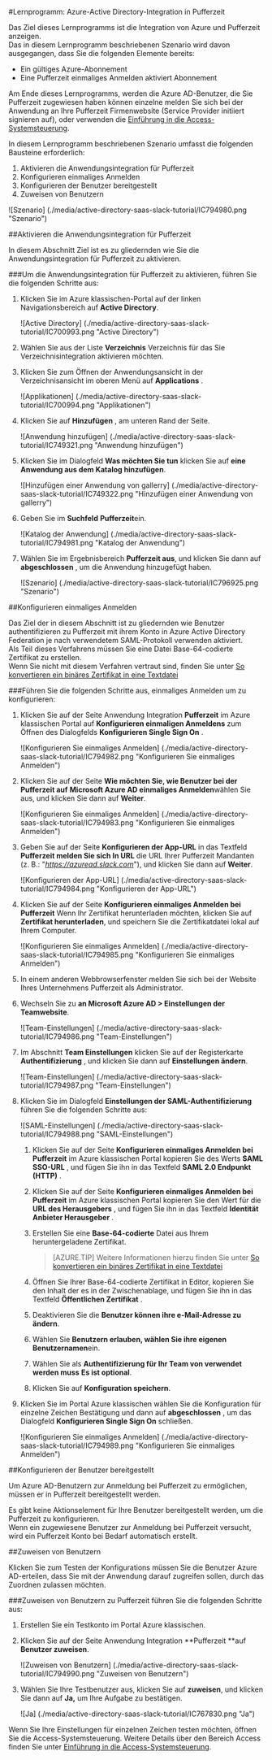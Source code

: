 <properties 
    pageTitle="Lernprogramm: Azure-Active Directory-Integration in Pufferzeit | Microsoft Azure" 
    description="Informationen Sie zur Verwendung von Pufferzeit mit Azure Active Directory einmaliges Anmelden, automatisierte Bereitstellung und mehr aktivieren!" 
    services="active-directory" 
    authors="jeevansd"  
    documentationCenter="na" 
    manager="femila"/>
<tags 
    ms.service="active-directory" 
    ms.devlang="na" 
    ms.topic="article" 
    ms.tgt_pltfrm="na" 
    ms.workload="identity" 
    ms.date="09/19/2016" 
    ms.author="jeedes" />

#<a name="tutorial-azure-active-directory-integration-with-slack"></a>Lernprogramm: Azure-Active Directory-Integration in Pufferzeit
  
Das Ziel dieses Lernprogramms ist die Integration von Azure und Pufferzeit anzeigen.  
Das in diesem Lernprogramm beschriebenen Szenario wird davon ausgegangen, dass Sie die folgenden Elemente bereits:

-   Ein gültiges Azure-Abonnement
-   Eine Pufferzeit einmaliges Anmelden aktiviert Abonnement
  
Am Ende dieses Lernprogramms, werden die Azure AD-Benutzer, die Sie Pufferzeit zugewiesen haben können einzelne melden Sie sich bei der Anwendung an Ihre Pufferzeit Firmenwebsite (Service Provider initiiert signieren auf), oder verwenden die [Einführung in die Access-Systemsteuerung](active-directory-saas-access-panel-introduction.md).
  
In diesem Lernprogramm beschriebenen Szenario umfasst die folgenden Bausteine erforderlich:

1.  Aktivieren die Anwendungsintegration für Pufferzeit
2.  Konfigurieren einmaliges Anmelden
3.  Konfigurieren der Benutzer bereitgestellt
4.  Zuweisen von Benutzern

![Szenario] (./media/active-directory-saas-slack-tutorial/IC794980.png "Szenario")

##<a name="enabling-the-application-integration-for-slack"></a>Aktivieren die Anwendungsintegration für Pufferzeit
  
In diesem Abschnitt Ziel ist es zu gliedernden wie Sie die Anwendungsintegration für Pufferzeit zu aktivieren.

###<a name="to-enable-the-application-integration-for-slack-perform-the-following-steps"></a>Um die Anwendungsintegration für Pufferzeit zu aktivieren, führen Sie die folgenden Schritte aus:

1.  Klicken Sie im Azure klassischen-Portal auf der linken Navigationsbereich auf **Active Directory**.

    ![Active Directory] (./media/active-directory-saas-slack-tutorial/IC700993.png "Active Directory")

2.  Wählen Sie aus der Liste **Verzeichnis** Verzeichnis für das Sie Verzeichnisintegration aktivieren möchten.

3.  Klicken Sie zum Öffnen der Anwendungsansicht in der Verzeichnisansicht im oberen Menü auf **Applications** .

    ![Applikationen] (./media/active-directory-saas-slack-tutorial/IC700994.png "Applikationen")

4.  Klicken Sie auf **Hinzufügen** , am unteren Rand der Seite.

    ![Anwendung hinzufügen] (./media/active-directory-saas-slack-tutorial/IC749321.png "Anwendung hinzufügen")

5.  Klicken Sie im Dialogfeld **Was möchten Sie tun** klicken Sie auf **eine Anwendung aus dem Katalog hinzufügen**.

    ![Hinzufügen einer Anwendung von gallerry] (./media/active-directory-saas-slack-tutorial/IC749322.png "Hinzufügen einer Anwendung von gallerry")

6.  Geben Sie im **Suchfeld** **Pufferzeit**ein.

    ![Katalog der Anwendung] (./media/active-directory-saas-slack-tutorial/IC794981.png "Katalog der Anwendung")

7.  Wählen Sie im Ergebnisbereich **Pufferzeit aus**, und klicken Sie dann auf **abgeschlossen** , um die Anwendung hinzugefügt haben.

    ![Szenario] (./media/active-directory-saas-slack-tutorial/IC796925.png "Szenario")

##<a name="configuring-single-sign-on"></a>Konfigurieren einmaliges Anmelden
  
Das Ziel der in diesem Abschnitt ist zu gliedernden wie Benutzer authentifizieren zu Pufferzeit mit ihrem Konto in Azure Active Directory Federation je nach verwendetem SAML-Protokoll verwenden aktiviert.  
Als Teil dieses Verfahrens müssen Sie eine Datei Base-64-codierte Zertifikat zu erstellen.  
Wenn Sie nicht mit diesem Verfahren vertraut sind, finden Sie unter [So konvertieren ein binäres Zertifikat in eine Textdatei](http://youtu.be/PlgrzUZ-Y1o)

###<a name="to-configure-single-sign-on-perform-the-following-steps"></a>Führen Sie die folgenden Schritte aus, einmaliges Anmelden um zu konfigurieren:

1.  Klicken Sie auf der Seite Anwendung Integration **Pufferzeit** im Azure klassischen Portal auf **Konfigurieren einmaligen Anmeldens** zum Öffnen des Dialogfelds **Konfigurieren Single Sign On** .

    ![Konfigurieren Sie einmaliges Anmelden] (./media/active-directory-saas-slack-tutorial/IC794982.png "Konfigurieren Sie einmaliges Anmelden")

2.  Klicken Sie auf der Seite **Wie möchten Sie, wie Benutzer bei der Pufferzeit auf** **Microsoft Azure AD einmaliges Anmelden**wählen Sie aus, und klicken Sie dann auf **Weiter**.

    ![Konfigurieren Sie einmaliges Anmelden] (./media/active-directory-saas-slack-tutorial/IC794983.png "Konfigurieren Sie einmaliges Anmelden")

3.  Geben Sie auf der Seite **Konfigurieren der App-URL** in das Textfeld **Pufferzeit melden Sie sich In URL** die URL Ihrer Pufferzeit Mandanten (z. B.: "*https://azuread.slack.com*"), und klicken Sie dann auf **Weiter**.

    ![Konfigurieren der App-URL] (./media/active-directory-saas-slack-tutorial/IC794984.png "Konfigurieren der App-URL")

4.  Klicken Sie auf der Seite **Konfigurieren einmaliges Anmelden bei Pufferzeit** Wenn Ihr Zertifikat herunterladen möchten, klicken Sie auf **Zertifikat herunterladen**, und speichern Sie die Zertifikatdatei lokal auf Ihrem Computer.

    ![Konfigurieren Sie einmaliges Anmelden] (./media/active-directory-saas-slack-tutorial/IC794985.png "Konfigurieren Sie einmaliges Anmelden")

5.  In einem anderen Webbrowserfenster melden Sie sich bei der Website Ihres Unternehmens Pufferzeit als Administrator.

6.  Wechseln Sie zu **an Microsoft Azure AD \> Einstellungen der Teamwebsite**.

    ![Team-Einstellungen] (./media/active-directory-saas-slack-tutorial/IC794986.png "Team-Einstellungen")

7.  Im Abschnitt **Team Einstellungen** klicken Sie auf der Registerkarte **Authentifizierung** , und klicken Sie dann auf **Einstellungen ändern**.

    ![Team-Einstellungen] (./media/active-directory-saas-slack-tutorial/IC794987.png "Team-Einstellungen")

8.  Klicken Sie im Dialogfeld **Einstellungen der SAML-Authentifizierung** führen Sie die folgenden Schritte aus:

    ![SAML-Einstellungen] (./media/active-directory-saas-slack-tutorial/IC794988.png "SAML-Einstellungen")

    1.  Klicken Sie auf der Seite **Konfigurieren einmaliges Anmelden bei Pufferzeit** im Azure klassischen Portal kopieren Sie des Werts **SAML SSO-URL** , und fügen Sie ihn in das Textfeld **SAML 2.0 Endpunkt (HTTP)** .
    2.  Klicken Sie auf der Seite **Konfigurieren einmaliges Anmelden bei Pufferzeit** im Azure klassischen Portal kopieren Sie den Wert für die **URL des Herausgebers** , und fügen Sie ihn in das Textfeld **Identität Anbieter Herausgeber** .
    3.  Erstellen Sie eine **Base-64-codierte** Datei aus Ihrem heruntergeladene Zertifikat.
    
        >[AZURE.TIP] Weitere Informationen hierzu finden Sie unter [So konvertieren ein binäres Zertifikat in eine Textdatei](http://youtu.be/PlgrzUZ-Y1o)

    4.  Öffnen Sie Ihrer Base-64-codierte Zertifikat in Editor, kopieren Sie den Inhalt der es in der Zwischenablage, und fügen Sie ihn in das Textfeld **Öffentlichen Zertifikat** .
    5.  Deaktivieren Sie die **Benutzer können ihre e-Mail-Adresse zu ändern**.
    6.  Wählen Sie **Benutzern erlauben, wählen Sie ihre eigenen Benutzernamen**ein.
    7.  Wählen Sie als **Authentifizierung für Ihr Team von verwendet werden muss** **Es ist optional**.
    8.  Klicken Sie auf **Konfiguration speichern**.

9.  Klicken Sie im Portal Azure klassischen wählen Sie die Konfiguration für einzelne Zeichen Bestätigung und dann auf **abgeschlossen** , um das Dialogfeld **Konfigurieren Single Sign On** schließen.

    ![Konfigurieren Sie einmaliges Anmelden] (./media/active-directory-saas-slack-tutorial/IC794989.png "Konfigurieren Sie einmaliges Anmelden")

##<a name="configuring-user-provisioning"></a>Konfigurieren der Benutzer bereitgestellt
  
Um Azure AD-Benutzern zur Anmeldung bei Pufferzeit zu ermöglichen, müssen er in Pufferzeit bereitgestellt werden.
  
Es gibt keine Aktionselement für Ihre Benutzer bereitgestellt werden, um die Pufferzeit zu konfigurieren.  
Wenn ein zugewiesene Benutzer zur Anmeldung bei Pufferzeit versucht, wird ein Pufferzeit Konto bei Bedarf automatisch erstellt.

##<a name="assigning-users"></a>Zuweisen von Benutzern
  
Klicken Sie zum Testen der Konfigurations müssen Sie die Benutzer Azure AD-erteilen, dass Sie mit der Anwendung darauf zugreifen sollen, durch das Zuordnen zulassen möchten.

###<a name="to-assign-users-to-slack-perform-the-following-steps"></a>Zuweisen von Benutzern zu Pufferzeit führen Sie die folgenden Schritte aus:

1.  Erstellen Sie ein Testkonto im Portal Azure klassischen.

2.  Klicken Sie auf der Seite Anwendung Integration **Pufferzeit **auf **Benutzer zuweisen**.

    ![Zuweisen von Benutzern] (./media/active-directory-saas-slack-tutorial/IC794990.png "Zuweisen von Benutzern")

3.  Wählen Sie Ihre Testbenutzer aus, klicken Sie auf **zuweisen**, und klicken Sie dann auf **Ja,** um Ihre Aufgabe zu bestätigen.

    ![Ja] (./media/active-directory-saas-slack-tutorial/IC767830.png "Ja")
  
Wenn Sie Ihre Einstellungen für einzelnen Zeichen testen möchten, öffnen Sie die Access-Systemsteuerung. Weitere Details über den Bereich Access finden Sie unter [Einführung in die Access-Systemsteuerung](active-directory-saas-access-panel-introduction.md).